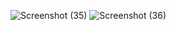 
![Screenshot (35)](https://user-images.githubusercontent.com/94447073/143299460-49537413-3a21-454e-ac5d-523d1aefc203.png)
![Screenshot (36)](https://user-images.githubusercontent.com/94447073/143299605-b40c90a9-6cd9-44c6-a783-dcb2b363742b.png)
